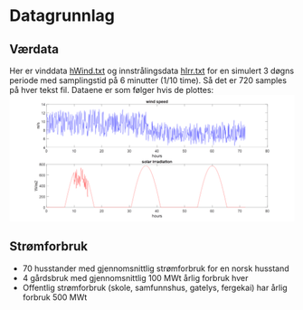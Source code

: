 # Datagrunnlag

## Værdata
Her er vinddata [hWind.txt](hWind.txt) og innstrålingsdata [hIrr.txt](hIrr.txt) for en simulert 3 døgns periode med samplingstid på 6 minutter (1/10 time). Så det er 720 samples på hver tekst fil. Dataene er som følger hvis de plottes:
![plott](plott.png)

## Strømforbruk
- 70 husstander med gjennomsnittlig strømforbruk for en norsk husstand
- 4 gårdsbruk med gjennomsnittlig 100 MWt årlig forbruk hver
- Offentlig strømforbruk (skole, samfunnshus, gatelys, fergekai) har årlig forbruk 500 MWt